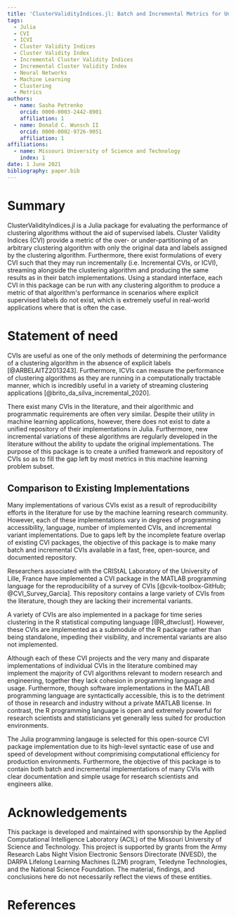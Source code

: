 ```yaml
---
title: 'ClusterValidityIndices.jl: Batch and Incremental Metrics for Unsupervised Learning'
tags:
  - Julia
  - CVI
  - ICVI
  - Cluster Validity Indices
  - Cluster Validity Index
  - Incremental Cluster Validity Indices
  - Incremental Cluster Validity Index
  - Neural Networks
  - Machine Learning
  - Clustering
  - Metrics
authors:
  - name: Sasha Petrenko
    orcid: 0000-0003-2442-8901
    affiliation: 1
  - name: Donald C. Wunsch II
    orcid: 0000-0002-9726-9051
    affiliation: 1
affiliations:
  - name: Missouri University of Science and Technology
    index: 1
date: 1 June 2021
bibliography: paper.bib
---
```


# Summary

ClusterValidityIndices.jl is a Julia package for evaluating the performance of clustering algorithms without the aid of supervised labels.
Cluster Validity Indices (CVI) provide a metric of the over- or under-partitioning of an arbitrary clustering algorithm with only the original data and labels assigned by the clustering algorithm.
Furthermore, there exist formulations of every CVI such that they may run incrementally (i.e. Incremental CVIs, or ICVI), streaming alongside the clustering algorithm and producing the same results as in their batch implementations.
Using a standard interface, each CVI in this package can be run with any clustering algorithm to produce a metric of that algorithm's performance in scenarios where explicit supervised labels do not exist, which is extremely useful in real-world applications where that is often the case.

# Statement of need

CVIs are useful as one of the only methods of determining the performance of a clustering algorithm in the absence of explicit labels [@ARBELAITZ2013243].
Furthermore, ICVIs can measure the performance of clustering algorithms as they are running in a computationally tractable manner, which is incredibly useful in a variety of streaming clustering applications [@brito_da_silva_incremental_2020].

There exist many CVIs in the literature, and their algorithmic and programmatic requirements are often very similar.
Despite their utility in machine learning applications, however, there does not exist to date a unified repository of their implementations in Julia.
Furthermore, new incremental variations of these algorithms are regularly developed in the literature without the ability to update the original implementations.
The purpose of this package is to create a unified framework and repository of CVIs so as to fill the gap left by most metrics in this machine learning problem subset.

## Comparison to Existing Implementations

Many implementations of various CVIs exist as a result of reproducibility efforts in the literature for use by the machine learning research community.
However, each of these implementations vary in degrees of programming accessibility, language, number of implemented CVIs, and incremental variant implementations.
Due to gaps left by the incomplete feature overlap of existing CVI packages, the objective of this package is to make many batch and incremental CVIs available in a fast, free, open-source, and documented repository.

Researchers associated with the CRIStAL Laboratory of the University of Lille, France have implemented a CVI package in the MATLAB programming language for the reproducibility of a survey of CVIs [@cvik-toolbox-GitHub; @CVI_Survey_Garcia].
This repository contains a large variety of CVIs from the literature, though they are lacking their incremental variants.

A variety of CVIs are also implemented in a package for time series clustering in the R statistical computing language [@R_dtwclust].
However, these CVIs are implemented as a submodule of the R package rather than being standalone, impeding their visibility, and incremental variants are also not implemented.

Although each of these CVI projects and the very many and disparate implementations of individual CVIs in the literature combined may implement the majority of CVI algorithms relevant to modern research and engineering, together they lack cohesion in programming language and usage.
Furthermore, though software implementations in the MATLAB programming language are syntactically accessible, this is to the detriment of those in research and industry without a private MATLAB license.
In contrast, the R programming language is open and extremely powerful for research scientists and statisticians yet generally less suited for production environments.

The Julia programming langauge is selected for this open-source CVI package implementation due to its high-level syntactic ease of use and speed of development without comprimising computational efficiency for production environments.
Furthermore, the objective of this package is to contain both batch and incremental implementations of many CVIs with clear documentation and simple usage for research scientists and engineers alike.

# Acknowledgements

This package is developed and maintained with sponsorship by the Applied Computational Intelligence Laboratory (ACIL) of the Missouri University of Science and Technology.
This project is supported by grants from the Army Research Labs Night Vision Electronic Sensors Directorate (NVESD), the DARPA Lifelong Learning Machines (L2M) program, Teledyne Technologies, and the National Science Foundation.
The material, findings, and conclusions here do not necessarily reflect the views of these entities.

# References